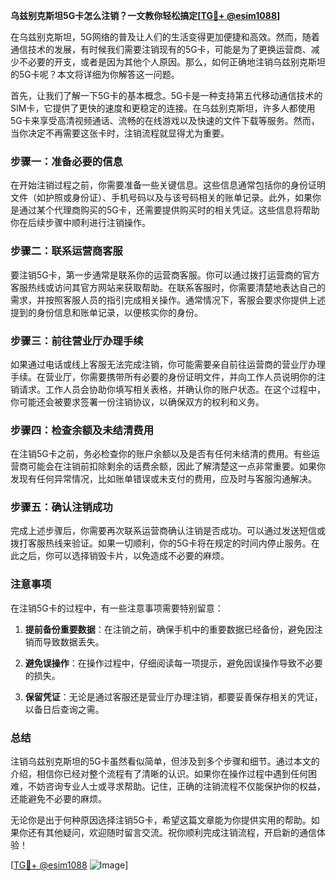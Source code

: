 **乌兹别克斯坦5G卡怎么注销？一文教你轻松搞定[[TG💪+ @esim1088](https://t.me/s/esim1088)]**

在乌兹别克斯坦，5G网络的普及让人们的生活变得更加便捷和高效。然而，随着通信技术的发展，有时候我们需要注销现有的5G卡，可能是为了更换运营商、减少不必要的开支，或者是因为其他个人原因。那么，如何正确地注销乌兹别克斯坦的5G卡呢？本文将详细为你解答这一问题。

首先，让我们了解一下5G卡的基本概念。5G卡是一种支持第五代移动通信技术的SIM卡，它提供了更快的速度和更稳定的连接。在乌兹别克斯坦，许多人都使用5G卡来享受高清视频通话、流畅的在线游戏以及快速的文件下载等服务。然而，当你决定不再需要这张卡时，注销流程就显得尤为重要。

### 步骤一：准备必要的信息

在开始注销过程之前，你需要准备一些关键信息。这些信息通常包括你的身份证明文件（如护照或身份证）、手机号码以及与该号码相关的账单记录。此外，如果你是通过某个代理商购买的5G卡，还需要提供购买时的相关凭证。这些信息将帮助你在后续步骤中顺利进行注销操作。

### 步骤二：联系运营商客服

要注销5G卡，第一步通常是联系你的运营商客服。你可以通过拨打运营商的官方客服热线或访问其官方网站来获取帮助。在联系客服时，你需要清楚地表达自己的需求，并按照客服人员的指引完成相关操作。通常情况下，客服会要求你提供上述提到的身份信息和账单记录，以便核实你的身份。

### 步骤三：前往营业厅办理手续

如果通过电话或线上客服无法完成注销，你可能需要亲自前往运营商的营业厅办理手续。在营业厅，你需要携带所有必要的身份证明文件，并向工作人员说明你的注销请求。工作人员会协助你填写相关表格，并确认你的账户状态。在这个过程中，你可能还会被要求签署一份注销协议，以确保双方的权利和义务。

### 步骤四：检查余额及未结清费用

在注销5G卡之前，务必检查你的账户余额以及是否有任何未结清的费用。有些运营商可能会在注销前扣除剩余的话费余额，因此了解清楚这一点非常重要。如果你发现有任何异常情况，比如账单错误或未支付的费用，应及时与客服沟通解决。

### 步骤五：确认注销成功

完成上述步骤后，你需要再次联系运营商确认注销是否成功。可以通过发送短信或拨打客服热线来验证。如果一切顺利，你的5G卡将在规定的时间内停止服务。在此之后，你可以选择销毁卡片，以免造成不必要的麻烦。

### 注意事项

在注销5G卡的过程中，有一些注意事项需要特别留意：

1. **提前备份重要数据**：在注销之前，确保手机中的重要数据已经备份，避免因注销而导致数据丢失。
   
2. **避免误操作**：在操作过程中，仔细阅读每一项提示，避免因误操作导致不必要的损失。

3. **保留凭证**：无论是通过客服还是营业厅办理注销，都要妥善保存相关的凭证，以备日后查询之需。

### 总结

注销乌兹别克斯坦的5G卡虽然看似简单，但涉及到多个步骤和细节。通过本文的介绍，相信你已经对整个流程有了清晰的认识。如果你在操作过程中遇到任何困难，不妨咨询专业人士或寻求帮助。记住，正确的注销流程不仅能保护你的权益，还能避免不必要的麻烦。

无论你是出于何种原因选择注销5G卡，希望这篇文章能为你提供实用的帮助。如果你还有其他疑问，欢迎随时留言交流。祝你顺利完成注销流程，开启新的通信体验！

[[TG💪+ @esim1088](https://t.me/s/esim1088) ![Image](https://i.postimg.cc/4NQfJmqS/Snipaste-2025-05-13-00-14-12.png)]